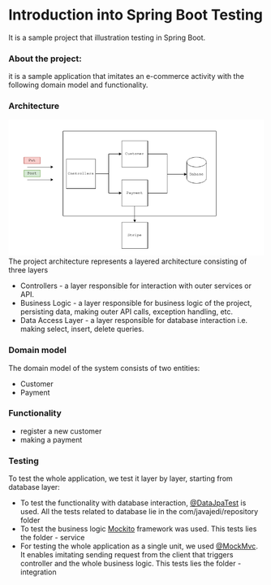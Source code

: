 # Introduction into Spring Boot Testing

It is a sample project that illustration testing in Spring Boot.

### About the project:
it is a sample application that imitates 
an e-commerce activity with the following 
domain model and functionality.
 

### Architecture
![img.png](img.png)
The project architecture represents a layered
architecture consisting of three layers
- Controllers - a layer responsible for interaction with outer services or API.
- Business Logic - a layer responsible for business logic of the project,
persisting data, making outer API calls, exception handling, etc. 
- Data Access Layer - a layer responsible for database interaction i.e. making select,
  insert, delete queries.


### Domain model
The domain model of the system consists of two entities:
- Customer
- Payment 

### Functionality
- register a new customer
- making a payment

### Testing
To test the whole application, we test it layer by layer,
starting from database layer:
- To test the functionality with database interaction,
[@DataJpaTest](https://docs.spring.io/spring-boot/docs/current/api/org/springframework/boot/test/autoconfigure/orm/jpa/DataJpaTest.html) is used. 
All the tests related to database lie in the com/javajedi/repository folder
- To test the business logic [Mockito](https://site.mockito.org/) framework was used. This tests lies the folder - service
- For testing the whole application as a single unit, 
  we used [@MockMvc](https://docs.spring.io/spring-framework/docs/current/javadoc-api/org/springframework/test/web/servlet/MockMvc.html).
  It enables imitating sending request from the client that triggers controller and the whole business logic.
  This tests lies the folder - integration
  

